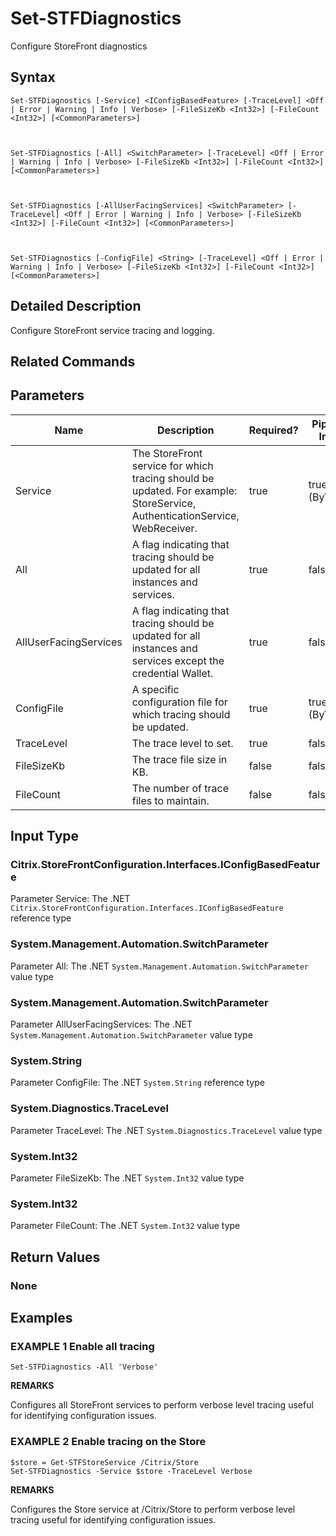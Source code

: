 ﻿# Set-STFDiagnostics

Configure StoreFront diagnostics

## Syntax

```
Set-STFDiagnostics [-Service] <IConfigBasedFeature> [-TraceLevel] <Off | Error | Warning | Info | Verbose> [-FileSizeKb <Int32>] [-FileCount <Int32>] [<CommonParameters>]



Set-STFDiagnostics [-All] <SwitchParameter> [-TraceLevel] <Off | Error | Warning | Info | Verbose> [-FileSizeKb <Int32>] [-FileCount <Int32>] [<CommonParameters>]



Set-STFDiagnostics [-AllUserFacingServices] <SwitchParameter> [-TraceLevel] <Off | Error | Warning | Info | Verbose> [-FileSizeKb <Int32>] [-FileCount <Int32>] [<CommonParameters>]



Set-STFDiagnostics [-ConfigFile] <String> [-TraceLevel] <Off | Error | Warning | Info | Verbose> [-FileSizeKb <Int32>] [-FileCount <Int32>] [<CommonParameters>]
```

## Detailed Description

Configure StoreFront service tracing and logging.

## Related Commands


## Parameters

| Name   | Description | Required? | Pipeline Input | Default Value |
| --- | --- | --- | --- | --- |
|Service|The StoreFront service for which tracing should be updated. For example: StoreService, AuthenticationService, WebReceiver.|true|true (ByValue)| |
|All|A flag indicating that tracing should be updated for all instances and services.|true|false| |
|AllUserFacingServices|A flag indicating that tracing should be updated for all instances and services except the credential Wallet.|true|false| |
|ConfigFile|A specific configuration file for which tracing should be updated.|true|true (ByValue)| |
|TraceLevel|The trace level to set.|true|false| |
|FileSizeKb|The trace file size in KB.|false|false| |
|FileCount|The number of trace files to maintain.|false|false| |

## Input Type

### Citrix.StoreFrontConfiguration.Interfaces.IConfigBasedFeature

Parameter Service: The .NET `Citrix.StoreFrontConfiguration.Interfaces.IConfigBasedFeature` reference type

### System.Management.Automation.SwitchParameter

Parameter All: The .NET `System.Management.Automation.SwitchParameter` value type

### System.Management.Automation.SwitchParameter

Parameter AllUserFacingServices: The .NET `System.Management.Automation.SwitchParameter` value type

### System.String

Parameter ConfigFile: The .NET `System.String` reference type

### System.Diagnostics.TraceLevel

Parameter TraceLevel: The .NET `System.Diagnostics.TraceLevel` value type

### System.Int32

Parameter FileSizeKb: The .NET `System.Int32` value type

### System.Int32

Parameter FileCount: The .NET `System.Int32` value type

## Return Values

### None

## Examples

### EXAMPLE 1 Enable all tracing

```
Set-STFDiagnostics -All 'Verbose'
```

**REMARKS**

Configures all StoreFront services to perform verbose level tracing useful for identifying configuration issues.

### EXAMPLE 2 Enable tracing on the Store

```
$store = Get-STFStoreService /Citrix/Store
Set-STFDiagnostics -Service $store -TraceLevel Verbose
```

**REMARKS**

Configures the Store service at /Citrix/Store to perform verbose level tracing useful for identifying configuration issues.
